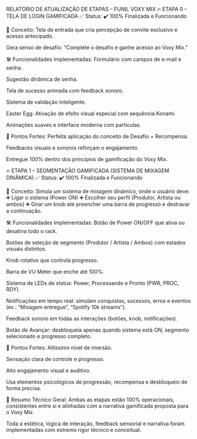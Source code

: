 RELATÓRIO DE ATUALIZAÇÃO DE ETAPAS – FUNIL VOXY MIX
🔥 ETAPA 0 – TELA DE LOGIN GAMIFICADA
✅ Status:
✔️ 100% Finalizada e Funcionando

🧠 Conceito:
Tela de entrada que cria percepção de convite exclusivo e acesso antecipado.

Gera senso de desafio: “Complete o desafio e ganhe acesso ao Voxy Mix.”

🛠️ Funcionalidades Implementadas:
Formulário com campos de e-mail e senha.

Sugestão dinâmica de senha.

Tela de sucesso animada com feedback sonoro.

Sistema de validação inteligente.

Easter Egg: Ativação de efeito visual especial com sequência Konami.

Animações suaves e interface moderna com partículas.

🎯 Pontos Fortes:
Perfeita aplicação do conceito de Desafio + Recompensa.

Feedbacks visuais e sonoros reforçam o engajamento.

Entregue 100% dentro dos princípios de gamificação do Voxy Mix.

🔥 ETAPA 1 – SEGMENTAÇÃO GAMIFICADA (SISTEMA DE MIXAGEM DINÂMICA)
✅ Status:
✔️ 100% Finalizada e Funcionando

🧠 Conceito:
Simula um sistema de mixagem dinâmico, onde o usuário deve:
➕ Ligar o sistema (Power ON)
➕ Escolher seu perfil (Produtor, Artista ou ambos)
➕ Girar um knob até preencher uma barra de progresso e destravar a continuação.

🛠️ Funcionalidades Implementadas:
Botão de Power ON/OFF que ativa ou desativa todo o rack.

Botões de seleção de segmento (Produtor / Artista / Ambos) com estados visuais distintos.

Knob rotativo que controla progresso.

Barra de VU Meter que enche até 100%.

Sistema de LEDs de status: Power, Processando e Pronto (PWR, PROC, RDY).

Notificações em tempo real: simulam conquistas, sucessos, erros e eventos (ex.: “Mixagem entregue”, “Spotify 10k streams”).

Feedback sonoro em todas as interações (botões, knob, notificações).

Botão de Avançar: desbloqueia apenas quando sistema está ON, segmento selecionado e progresso completo.

🎯 Pontos Fortes:
Altíssimo nível de imersão.

Sensação clara de controle e progresso.

Alto engajamento visual e auditivo.

Usa elementos psicológicos de progressão, recompensa e desbloqueio de forma precisa.

🚧 Resumo Técnico Geral:
Ambas as etapas estão 100% operacionais, consistentes entre si e alinhadas com a narrativa gamificada proposta para o Voxy Mix.

Toda a estética, lógica de interação, feedback sensorial e narrativa foram implementadas com extremo rigor técnico e conceitual.